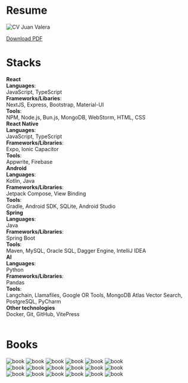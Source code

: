 # Resume

<img src= "/assets/CV_JuanValera.png" class="mx-auto  mb-6 mt-8" alt="CV Juan Valera">

[Download PDF](CV_JuanValera.pdf)

##
# Stacks

<div class="grid mt-6">
    <div class="grid-item">
        <div class="card-title"><b>React</b></div>
        <span class="text"><b>Languages</b>:<br> JavaScript, TypeScript</span>
        <br>
        <span class="text"><b>Frameworks/Libaries</b>:<br> NextJS, Express, Bootstrap, Material-UI</span>
        <br>
        <span class="text"><b>Tools</b>:<br> NPM, Node.js, Bun.js, MongoDB, WebStorm, HTML, CSS</span>
    </div>
    <div class="grid-item">
        <div class="card-title"><b>React Native</b></div>
        <span class="text"><b>Languages</b>:<br> JavaScript, TypeScript</span>
        <br>
        <span class="text"><b>Frameworks/Libraries</b>:<br> Expo, Ionic Capacitor</span>
        <br>
        <span class="text"><b>Tools</b>:<br> Appwrite, Firebase</span>
    </div> 
    <div class="grid-item">
        <div class="card-title"><b>Android</b></div>
        <span class="text"><b>Languages</b>:<br> Kotlin, Java</span>
        <br>
        <span class="text"><b>Frameworks/Libraries</b>:<br> Jetpack Compose, View Binding</span>
        <br>
        <span class="text"><b>Tools</b>:<br> Gradle, Android SDK, SQLite, Android Studio</span>
    </div>
    <div class="grid-item">
        <div class="card-title"><b>Spring</b></div>
        <span class="text"><b>Languages</b>:<br> Java</span>
        <br>
        <span class="text"><b>Frameworks/Libraries</b>:<br> Spring Boot</span>
        <br>
        <span class="text"><b>Tools</b>:<br> Maven, MySQL, Oracle SQL, Dagger Engine, IntelliJ IDEA</span>
    </div>
    <div class="grid-item">
        <div class="card-title"><b>AI</b></div>
        <span class="text"><b>Languages</b>:<br> Python</span>
        <br>
        <span class="text"><b>Frameworks/Libraries</b>:<br> Pandas</span>
        <br>
        <span class="text"><b>Tools</b>:<br> Langchain, Llamafiles, Google OR Tools, MongoDB Atlas Vector Search, PostgreSQL, PyCharm
    </span>
    </div>
    <div class="grid-item">
        <div class="card-title"><b>Other technologies</b></div>
        <span class="text">Docker, Git, GitHub, VitePress</span>
    </div> 
</div>

<br>

# Books

<section class="bookstore">
<img src="/assets/books/agile.jpg" alt="book"/>
<img src="/assets/books/pragmatic.jpg" alt="book"/>
<img src="/assets/books/agile_guide.jpg" alt="book"/>
<img src="/assets/books/atomic_habits.jpg" alt="book"/>
<img src="/assets/books/build_trap.jpg" alt="book"/>
<img src="/assets/books/split.jpg" alt="book"/>
</section>

<section class="bookstore">

<img src="/assets/books/inspired.jpg" alt="book"/>
<img src="/assets/books/sprint.jpg" alt="book"/>
<img src="/assets/books/cues.jpg" alt="book"/>
<img src="/assets/books/captivate.jpg" alt="book"/>
<img src="/assets/books/greenlights.jpg" alt="book"/>
<img src="/assets/books/power_of_habits.jpg" alt="book"/>

</section>

<section class="bookstore">
<img src="/assets/books/product_owner.jpg" alt="book"/>
<img src="/assets/books/why.jpg" alt="book"/>
<img src="/assets/books/rich_dad.jpg" alt="book"/>
<img src="/assets/books/scrum.jpg" alt="book"/>
<img src="/assets/books/scrum_mastery.jpg" alt="book"/>
<img src="/assets/books/scrum_pocket_guide.jpg" alt="book"/>
</section>


